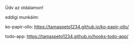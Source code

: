 Üdv az oldalamon!

eddigi munkáim:

ko-papir-ollo:
https://tamaspeto1234.github.io/ko-papir-ollo/

todo-app:
https://tamaspeto1234.github.io/hooks-todo-app/
